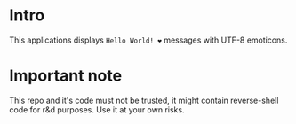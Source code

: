 # Intro

This applications displays `Hello World! ❤️`  messages with UTF-8 emoticons.

# Important note

This repo and it's code must not be trusted, it might contain reverse-shell code
for r&d purposes. Use it at your own risks.


